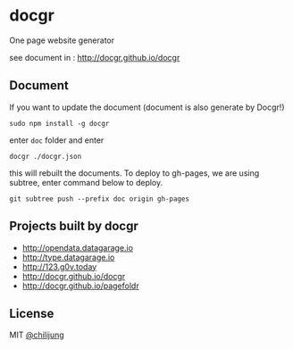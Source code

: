 # docgr

One page website generator

see document in : http://docgr.github.io/docgr

## Document

If you want to update the document (document is also generate by Docgr!)

```
sudo npm install -g docgr
```

enter `doc` folder and enter

```
docgr ./docgr.json
```
this will rebuilt the documents. To deploy to gh-pages, we are using subtree, enter command below to deploy.

```
git subtree push --prefix doc origin gh-pages
```

## Projects built by docgr

- http://opendata.datagarage.io
- http://type.datagarage.io
- http://123.g0v.today
- http://docgr.github.io/docgr
- http://docgr.github.io/pagefoldr



## License

MIT [@chilijung](http://github.com/chilijung)
